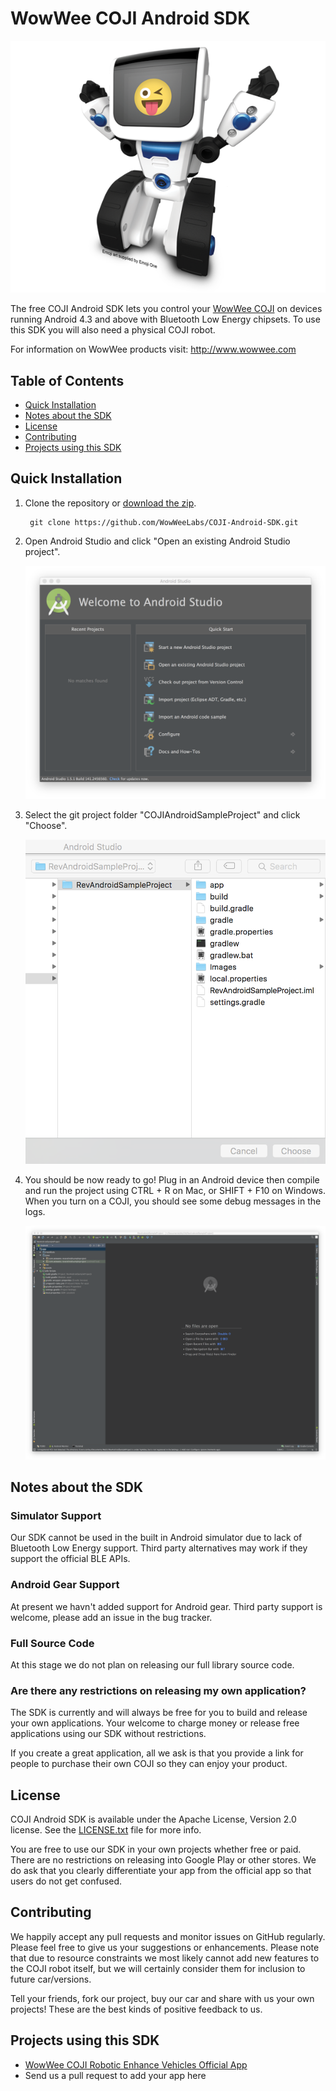 WowWee COJI Android SDK
================================

![](Images/COJI.png)

The free COJI Android SDK lets you control your [WowWee COJI](http://wowwee.com/coji/) on devices running Android 4.3 and above with Bluetooth Low Energy chipsets. To use this SDK you will also need a physical COJI robot.

For information on WowWee products visit: <http://www.wowwee.com>

Table of Contents
---------------------------------------

- [Quick Installation](#quick-installation)
- [Notes about the SDK](#notes-about-the-sdk)
- [License](#license)
- [Contributing](#contributing)
- [Projects using this SDK](#projects-using-this-sdk)

Quick Installation
---------------------------------

1. Clone the repository or [download the zip](https://github.com/WowWeeLabs/COJI-Android-SDK/archive/master.zip).

		git clone https://github.com/WowWeeLabs/COJI-Android-SDK.git

2. Open Android Studio and click "Open an existing Android Studio project".

	![](Images/android_studio_welcome.png)

3. Select the git project folder "COJIAndroidSampleProject" and click "Choose".

	![](Images/android_studio_select_project.png)

4. You should be now ready to go! Plug in an Android device then compile and run the project using CTRL + R on Mac, or SHIFT + F10 on Windows. When you turn on a COJI, you should see some debug messages in the logs.

	![](Images/android_studio_project_page.png)

Notes about the SDK
---------------------------------

### Simulator Support

Our SDK cannot be used in the built in Android simulator due to lack of Bluetooth Low Energy support. Third party alternatives may work if they support the official BLE APIs.

### Android Gear Support

At present we havn't added support for Android gear. Third party support is welcome, please add an issue in the bug tracker.

### Full Source Code

At this stage we do not plan on releasing our full library source code.

### Are there any restrictions on releasing my own application?

The SDK is currently and will always be free for you to build and release your own applications. Your welcome to charge money or release free applications using our SDK without restrictions.

If you create a great application, all we ask is that you provide a link for people to purchase their own COJI so they can enjoy your product.

License
---------------------------------
COJI Android SDK is available under the Apache License, Version 2.0 license. See the [LICENSE.txt](https://raw.githubusercontent.com/WowWeeLabs/COJI-Android-SDK/master/LICENSE.md) file for more info.

You are free to use our SDK in your own projects whether free or paid. There are no restrictions on releasing into Google Play or other stores. We do ask that you clearly differentiate your app from the official app so that users do not get confused.

Contributing
---------------------------------
We happily accept any pull requests and monitor issues on GitHub regularly. Please feel free to give us your suggestions or enhancements. Please note that due to resource constraints we most likely cannot add new features to the COJI robot itself, but we will certainly consider them for inclusion to future car/versions.

Tell your friends, fork our project, buy our car and share with us your own projects! These are the best kinds of positive feedback to us.

Projects using this SDK
---------------------------------
* [WowWee COJI Robotic Enhance Vehicles Official App](https://play.google.com/store/apps/details?id=com.wowwee.coji)
* Send us a pull request to add your app here
